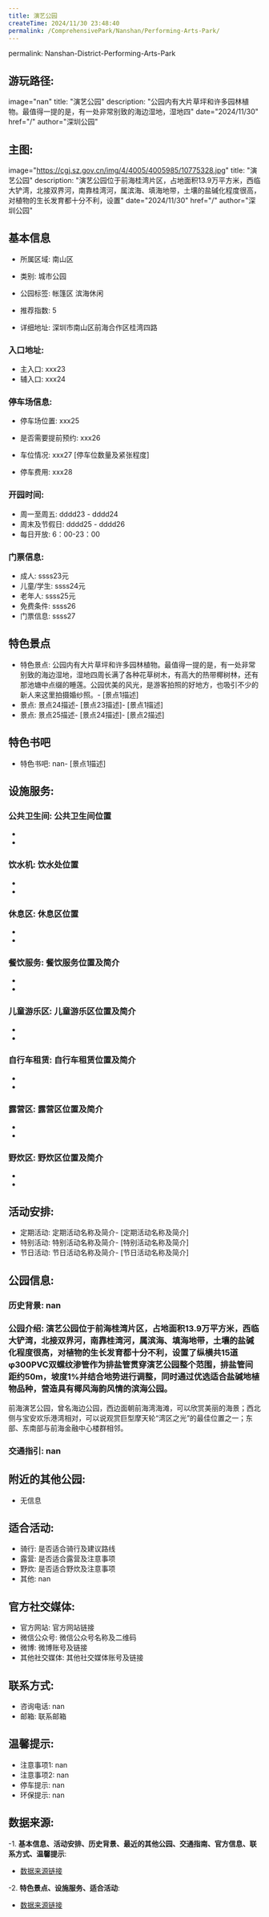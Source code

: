 ```yaml
---
title: 演艺公园
createTime: 2024/11/30 23:48:40
permalink: /ComprehensivePark/Nanshan/Performing-Arts-Park/
---
```

permalink: Nanshan-District-Performing-Arts-Park
## 游玩路径:
image="nan"
title: "演艺公园"
description: "公园内有大片草坪和许多园林植物。最值得一提的是，有一处非常别致的海边湿地，湿地四"
date="2024/11/30"
href="/"
author="深圳公园"
## 主图:
image="https://cgj.sz.gov.cn/img/4/4005/4005985/10775328.jpg"
title: "演艺公园"
description: "演艺公园位于前海桂湾片区，占地面积13.9万平方米，西临大铲湾，北接双界河，南靠桂湾河，属滨海、填海地带，土壤的盐碱化程度很高，对植物的生长发育都十分不利，设置"
date="2024/11/30"
href="/"
author="深圳公园"
## 基本信息

- 所属区域: 南山区

- 类别: 城市公园

- 公园标签: 帐篷区 滨海休闲

- 推荐指数: 5

- 详细地址: 深圳市南山区前海合作区桂湾四路

### 入口地址:
- 主入口: xxx23
- 辅入口: xxx24
### 停车场信息:
- 停车场位置: xxx25

- 是否需要提前预约: xxx26

- 车位情况: xxx27 [停车位数量及紧张程度]

- 停车费用: xxx28

### 开园时间:
- 周一至周五: dddd23 - dddd24
- 周末及节假日: dddd25 - dddd26
- 每日开放: 6：00-23：00

### 门票信息:
- 成人: ssss23元
- 儿童/学生: ssss24元
- 老年人: ssss25元
- 免费条件: ssss26
- 门票信息: ssss27
## 特色景点
- 特色景点: 公园内有大片草坪和许多园林植物。最值得一提的是，有一处非常别致的海边湿地，湿地四周长满了各种花草树木，有高大的热带椰树林，还有那池塘中点缀的睡莲。公园优美的风光，是游客拍照的好地方，也吸引不少的新人来这里拍摄婚纱照。- [景点1描述]
- 景点: 景点24描述- [景点23描述]- [景点1描述]
- 景点: 景点25描述- [景点24描述]- [景点2描述]
## 特色书吧
- 特色书吧: nan- [景点1描述]
## 设施服务:
### 公共卫生间: 公共卫生间位置
- 
- 
### 饮水机: 饮水处位置
- 
- 
### 休息区: 休息区位置
- 
- 
### 餐饮服务: 餐饮服务位置及简介
- 
- 
### 儿童游乐区: 儿童游乐区位置及简介
- 
- 
### 自行车租赁: 自行车租赁位置及简介
- 
- 
### 露营区: 露营区位置及简介
- 
- 
### 野炊区: 野炊区位置及简介

- 
- 
## 活动安排:
- 定期活动: 定期活动名称及简介- [定期活动名称及简介]
- 特别活动: 特别活动名称及简介- [特别活动名称及简介]
- 节日活动: 节日活动名称及简介- [节日活动名称及简介]
## 公园信息:
### 历史背景: nan
### 公园介绍: 演艺公园位于前海桂湾片区，占地面积13.9万平方米，西临大铲湾，北接双界河，南靠桂湾河，属滨海、填海地带，土壤的盐碱化程度很高，对植物的生长发育都十分不利，设置了纵横共15道φ300PVC双螺纹渗管作为排盐管贯穿演艺公园整个范围，排盐管间距约50m，坡度1%并结合地势进行调整，同时通过优选适合盐碱地植物品种，营造具有椰风海韵风情的滨海公园。
前海演艺公园，曾名海边公园，西边面朝前海湾海滩，可以欣赏美丽的海景；西北侧与宝安欢乐港湾相对，可以说观赏巨型摩天轮“湾区之光”的最佳位置之一；东部、东南部与前海金融中心楼群相邻。
### 交通指引: nan

## 附近的其他公园:
- 无信息

## 适合活动:
- 骑行: 是否适合骑行及建议路线
- 露营: 是否适合露营及注意事项
- 野炊: 是否适合野炊及注意事项
- 其他: nan

## 官方社交媒体:
- 官方网站: 官方网站链接
- 微信公众号: 微信公众号名称及二维码
- 微博: 微博账号及链接
- 其他社交媒体: 其他社交媒体账号及链接

## 联系方式:
- 咨询电话: nan
- 邮箱: 联系邮箱

## 温馨提示:
- 注意事项1: nan
- 注意事项2: nan
- 停车提示: nan
- 环保提示: nan

## 数据来源:
-1. **基本信息、活动安排、历史背景、最近的其他公园、交通指南、官方信息、联系方式、温馨提示**:
- [数据来源链接](https://cgj.sz.gov.cn/xsmh/gysz/csgy/content/post_10775328.html)

-2. **特色景点、设施服务、适合活动**:
- [数据来源链接](https://cgj.sz.gov.cn/xsmh/gysz/csgy/content/post_10775328.html)

